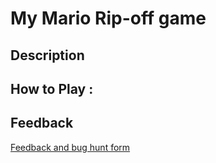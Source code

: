 # My Mario Rip-off game

## Description

## How to Play :
[](my_game.exe)
## Feedback
[Feedback and bug hunt form](https://docs.google.com/forms/d/e/1FAIpQLSfboOAAlBQbBhH0QBmg4gQ6df1kXVPtuGj7ZuXDxqQdmi1XPA/viewform?usp=sf_link)
